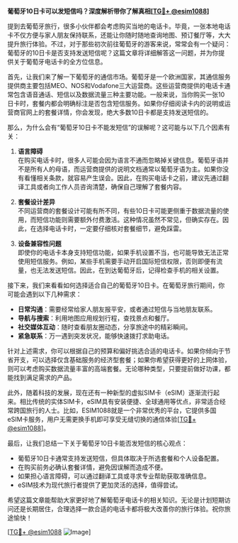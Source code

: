 **葡萄牙10日卡可以发短信吗？深度解析带你了解真相[[TG💪+ @esim1088](https://t.me/s/esim1088)]**

提到去葡萄牙旅行，很多小伙伴都会考虑购买当地的电话卡。毕竟，一张本地电话卡不仅方便与家人朋友保持联系，还能让你随时随地查询地图、预订餐厅等，大大提升旅行体验。不过，对于那些初次前往葡萄牙的游客来说，常常会有一个疑问：葡萄牙的10日卡是否支持发送短信呢？这篇文章将详细解答这一问题，并为你提供关于葡萄牙电话卡的全方位信息。

首先，让我们来了解一下葡萄牙的通信市场。葡萄牙是一个欧洲国家，其通信服务提供商主要包括MEO、NOS和Vodafone三大运营商。这些运营商提供的电话卡通常包含语音通话、短信以及数据流量三种主要功能。一般来说，当你购买一张10日卡时，套餐内都会明确标注是否包含短信服务。如果你仔细阅读卡内的说明或运营商官网上的套餐详情，你会发现，绝大多数10日卡都是支持发送短信的。

那么，为什么会有“葡萄牙10日卡不能发短信”的误解呢？这可能与以下几个因素有关：

1. **语言障碍**  
在购买电话卡时，很多人可能会因为语言不通而忽略掉关键信息。葡萄牙语并不是所有人的母语，而运营商提供的说明文档通常以葡萄牙语为主。如果你没有看懂相关条款，就容易产生误会。因此，在购买电话卡之前，建议先通过翻译工具或者向工作人员咨询清楚，确保自己理解了套餐内容。

2. **套餐设计差异**  
不同运营商的套餐设计可能有所不同，有些10日卡可能更侧重于数据流量的使用，而短信功能则需要额外付费激活。这种情况虽然不常见，但确实存在。因此，在选择电话卡时，一定要仔细核对套餐细节，避免踩雷。

3. **设备兼容性问题**  
即使你的电话卡本身支持短信功能，如果手机设置不当，也可能导致无法正常使用短信服务。例如，某些手机需要手动开启国际短信权限，否则即便有流量，也无法发送短信。因此，在到达葡萄牙后，记得检查手机的相关设置。

接下来，我们来看看如何选择适合自己的葡萄牙10日卡。在葡萄牙旅行期间，你可能会遇到以下几种需求：

- **日常沟通**：需要经常给家人朋友报平安，或者通过短信与当地朋友联系。
- **导航与搜索**：利用地图应用规划行程，查找景点和餐厅。
- **社交媒体互动**：随时查看朋友圈动态，分享旅途中的精彩瞬间。
- **紧急联系**：万一遇到突发状况，能够快速拨打求助电话。

针对上述需求，你可以根据自己的预算和偏好挑选合适的电话卡。如果你倾向于节省开支，可以选择仅含基础服务的经济型套餐；如果你希望获得更好的上网体验，则可以考虑购买数据流量丰富的高端套餐。无论哪种类型，只要提前做好功课，都能找到满足需求的产品。

此外，随着科技的发展，现在还有一种新型的虚拟SIM卡（eSIM）逐渐流行起来。相比传统的实体SIM卡，eSIM具有安装便捷、全球通用等优点，非常适合经常跨国旅行的人士。比如，ESIM1088就是一个非常优秀的平台，它提供多国eSIM卡服务，用户无需更换手机即可享受无缝切换的通信体验[[TG💪+ @esim1088](https://t.me/s/esim1088)]。

最后，让我们总结一下关于葡萄牙10日卡能否发短信的核心观点：

- 葡萄牙10日卡通常支持发送短信，但具体取决于所选套餐和个人设备配置。
- 在购买前务必确认套餐详情，避免因误解而造成不便。
- 如果担心语言障碍，可以通过翻译工具或寻求专业帮助获取准确信息。
- eSIM技术为现代旅行者提供了更加灵活的选择，值得尝试。

希望这篇文章能帮助大家更好地了解葡萄牙电话卡的相关知识。无论是计划短期访问还是长期居住，合理选择一款合适的电话卡都将极大改善你的旅行体验。祝你旅途愉快！

[[TG💪+ @esim1088](https://t.me/s/esim1088) ![Image](https://i.postimg.cc/4NQfJmqS/Snipaste-2025-05-13-00-14-12.png)]